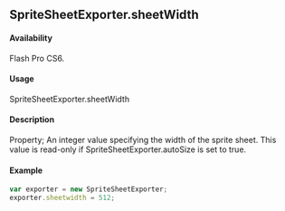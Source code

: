 ## SpriteSheetExporter.sheetWidth

#### Availability

Flash Pro CS6.

#### Usage

SpriteSheetExporter.sheetWidth

#### Description

Property; An integer value specifying the width of the sprite sheet. This value is read-only if
SpriteSheetExporter.autoSize is set to true.

#### Example

```javascript
var exporter = new SpriteSheetExporter; 
exporter.sheetwidth = 512;

```
